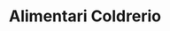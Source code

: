 ---
title: "Alimentari Coldrerio"
url: /coldrerio/alimentari-coldrerio-via-pier-francesco-mola/
shop: Supermarkt
---